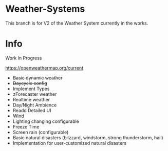 # Weather-Systems
This branch is for V2 of the Weather System currently in the works.

# Info
Work In Progress

https://openweathermap.org/current

- ~~Basic dynamic weather~~
- ~~Daycycle config~~
- Implement Types
- zForecaster weather
- Realtime weather
- Day/Night Ambience
- Readd Detailed UI
- Wind
- Lighting changing configurable
- Freeze Time
- Screen rain (configurable)
- Basic natural disasters (bilzzard, windstorm, strong thunderstorm, hail)
- Implementation for user-customized natural disasters